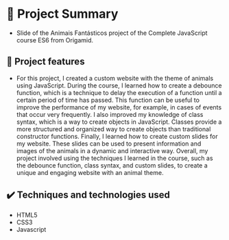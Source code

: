 <h1> 📁 Project Summary</h1>

- Slide of the Animais Fantásticos project of the Complete JavaScript course ES6 from Origamid.

🔨 Project features
---
- For this project, I created a custom website with the theme of animals using JavaScript. During the course, I learned how to create a debounce function, which is a technique to delay the execution of a function until a certain period of time has passed. This function can be useful to improve the performance of my website, for example, in cases of events that occur very frequently.
  I also improved my knowledge of class syntax, which is a way to create objects in JavaScript. Classes provide a more structured and organized way to create objects than traditional constructor functions.
  Finally, I learned how to create custom slides for my website. These slides can be used to present information and images of the animals in a dynamic and interactive way.
  Overall, my project involved using the techniques I learned in the course, such as the debounce function, class syntax, and custom slides, to create a unique and engaging website with an animal theme.

✔️ Techniques and technologies used
---
- HTML5
- CSS3
- Javascript
